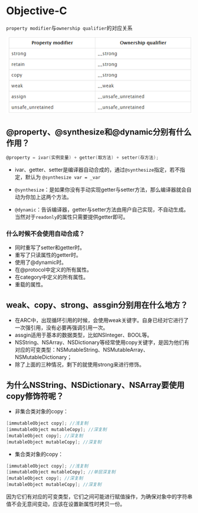 # Objective-C

`property modifier`与`ownership qualifier`的对应关系

![](/assets/oc.png)

## @property、@synthesize和@dynamic分别有什么作用？
```objectivec
@property = ivar(实例变量) + getter(取方法) + setter(存方法);
```
- ivar、getter、setter是编译器自动合成的，通过`@synthesize`指定，若不指定，默认为 `@synthesize var = _var`

- `@synthesize`：是如果你没有手动实现getter与setter方法，那么编译器就会自动为你加上这两个方法。

- `@dynamic`：告诉编译器，getter与setter方法由用户自己实现，不自动生成。当然对于`readonly`的属性只需要提供getter即可。

### 什么时候不会使用自动合成？

- 同时重写了setter和getter时。
- 重写了只读属性的getter时。
- 使用了@dynamic时。
- 在@protocol中定义的所有属性。
- 在category中定义的所有属性。
- 重载的属性。


## weak、copy、strong、assgin分别用在什么地方？

- 在ARC中，出现循环引用的时候，会使用weak关键字。自身已经对它进行了一次强引用，没有必要再强调引用一次。
- assgin适用于基本的数据类型，比如NSInteger、BOOL等。
- NSString、NSArray、NSDictionary等经常使用copy关键字，是因为他们有对应的可变类型：NSMutableString、NSMutableArray、NSMutableDictionary；
- 除了上面的三种情况，剩下的就使用strong来进行修饰。

## 为什么NSString、NSDictionary、NSArray要使用copy修饰符呢？

- 非集合类对象的copy：
```objectivec
[immutableObject copy]; //浅复制
[immutableObject mutableCopy]; //深复制
[mutableObject copy]; //深复制
[mutableObject mutableCopy]; //深复制
```
- 集合类对象的copy：
```objectivec
[immutableObject copy]; //浅复制
[immutableObject mutableCopy]; //单层深复制
[mutableObject copy]; //深复制
[mutableObject mutableCopy]; //深复制
```
因为它们有对应的可变类型，它们之间可能进行赋值操作，为确保对象中的字符串值不会无意间变动，应该在设置新属性时拷贝一份。
